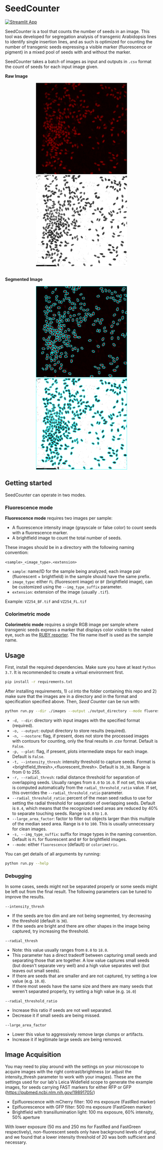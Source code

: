 # SeedCounter

[![Streamlit App](https://static.streamlit.io/badges/streamlit_badge_black_white.svg)](https://seed-counter-brophy.streamlit.app)

SeedCounter is a tool that counts the number of seeds in an image. This tool was developed for segregation analysis of transgenic Arabidopsis lines to identify single insertion lines, and as such is optimized for counting the number of transgenic seeds expressing a visible marker (fluorescence or pigment) in a mixed pool of seeds with and without the marker.

SeedCounter takes a batch of images as input and outputs in `.csv` format the count of seeds for each input image given.

**Raw Image**
<div style="text-align:center">
    <img src="readme_imgs/raw_fl.png" alt="raw_fl" height="300">
    <img src="readme_imgs/raw_bf.png" alt="raw_bf" height="300">
</div>

<br>

**Segmented Image**
<div style="text-align:center">
    <img src="readme_imgs/segmented_fl.png" alt="segmented_fl" height="300">
    <img src="readme_imgs/segmented_bf.png" alt="segmented_bf" height="300">
</div>

## Getting started
SeedCounter can operate in two modes.

### Fluorescence mode
**Fluorescence mode** requires two images per sample:
- A fluorescence intensity image (grayscale or false color) to count seeds with a fluorescence marker.
- A brightfield image to count the total number of seeds.

These images should be in a directory with the following naming convention:

`<sample>_<image_type>.<extension>`
- `sample`: name/ID for the sample being analyzed, each image pair (fluorescent + brightfield) in the sample should have the same prefix.
- `image_type`: either `FL` (fluorescent image) or `BF` (brightfield image), can be customized using the `--img_type_suffix` parameter.
- `extension`: extension of the image (usually `.tif`).

Example: `VZ254_BF.tif` and `VZ254_FL.tif`

### Colorimetric mode
**Colorimetric mode** requires a single RGB image per sample where transgenic seeds express a marker that displays color visible to the naked eye, such as the [RUBY reporter](https://www.nature.com/articles/s41438-020-00390-1). The file name itself is used as the sample name.

## Usage

First, install the required dependencies. Make sure you have at least `Python 3.7`. It is recommended to create a virtual environment first.
```bash
pip install -r requirements.txt
```

After installing requirements, 1) `cd` into the folder containing this repo and 2) make sure that the images are in a directory and in the format and specification specified above. Then, *Seed Counter* can be run with:
```bash
python run.py --dir ./images --output ./output_directory --mode fluorescence --intensity_thresh 30,30
```
- `-d, --dir`: directory with input images with the specified format (required).
- `-o, --output`: output directory to store results (required).
- `-n, --nostore`: flag, if present, does not store the processed images with contours for counting, only the final results in .csv format. Default is `False`.
- `-p, --plot`: flag, if present, plots intermediate steps for each image. Default is `False`.
- `-t, --intensity_thresh`: intensity threshold to capture seeds. Format is <brightfield_thresh>,<fluorescent_thresh>. Default is `30,30`. Range is from 0 to 255.
- `-r, --radial_thresh`: radial distance threshold for separation of overlapping seeds. Usually ranges from `8.0` to `16.0`. If not set, this value is computed automatically from the `radial_threshold_ratio` value. If set, this overrides the `--radial_threshold_ratio` parameter. 
- `--radial_threshold_ratio`: percent of the mean seed radius to use for setting the radial threshold for separation of overlapping seeds. Default is `0.4`, which means that the recognized seed areas are reduced by 40% to separate touching seeds. Range is `0.0` to `1.0`. 
- `--large_area_factor`: factor to filter out objects larger than this multiple of the median seed area. Range is `0` to `100`. This is usually unnecessary for clean images.
- `-s, --img_type_suffix`: suffix for image types in the naming convention. Default is `FL` for fluorescent and `BF` for brightfield images.
- `--mode`: either `fluorescence` (default) or `colorimetric`.

You can get details of all arguments by running:
```bash
python run.py --help
```

### Debugging
In some cases, seeds might not be separated properly or some seeds might be left out from the final result. The following parameters can be tuned to improve the results.

`--intensity_thresh`
- If the seeds are too dim and are not being segmented, try decreasing the threshold (default is `30`).
- If the seeds are bright and there are other shapes in the image being captured, try increasing the threshold.

`--radial_thresh`
- Note: this value usually ranges from `8.0` to `18.0`.
- This parameter has a direct tradeoff between capturing small seeds and separating those that are together. A low value captures small seeds (but doesn't separate very well) and a high value separates well (but leaves out small seeds).
- If there are seeds that are smaller and are not captured, try setting a low value (e.g. `10.0`).
- If there most seeds have the same size and there are many seeds that weren't separated properly, try setting a high value (e.g. `16.0`)

`--radial_threshold_ratio`
- Increase this ratio if seeds are not well separated.
- Decrease it if small seeds are being missed.

`--large_area_factor`
- Lower this value to aggressively remove large clumps or artifacts.
- Increase it if legitimate large seeds are being removed.

## Image Acquisition

You may need to play around with the settings on your microscope to acquire images with the right contrast/brightness (or adjust the intensity_thresh parameter to work with your images). These are the settings used for our lab's Leica Widefield scope to generate the example images, for seeds carrying FAST markers for either RFP or GFP (https://pubmed.ncbi.nlm.nih.gov/19891705/)

- Epifluorescence with mCherry filter: 100 ms exposure (FastRed marker)
- Epifluorescence with GFP filter: 500 ms exposure (FastGreen marker)
- Brightfield with transillumination light: 100 ms exposure, 60% intensity, 50% aperture

With lower exposure (50 ms and 250 ms for FastRed and FastGreen respectively), non-fluorescent seeds only have background levels of signal, and we found that a lower intensity threshold of 20 was both sufficient and necessary.
